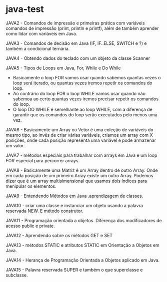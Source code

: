 # java-test

<p>JAVA2 - Comandos de impressão e primeiras prática com variáveis
comandos de impressão (print, println e printf), além de também aprender como lidar com variáveis em Java.</p>

<p>JAVA3  - Comandos de decisão em Java (IF, IF..ELSE, SWITCH e ?) e também a condicional ternária.</p>

<p>JAVA4 - Obtendo dados do teclado com um objeto da classe Scanner</p>

<p>JAVA5 -  Tipos de Loops em Java, For, While e Do While</p>


- Basicamente o loop FOR vamos usar quando sabemos quantas vezes o loop será iterado, ou quantas vezes iremos repetir os comandos do loop.
- Ao contrário do loop FOR o loop WHILE vamos usar quando não sabemoa ao certo quantas vezes iremos precisar repetir os comandos do loop.
- O loop DO WHILE é semelhante ao loop WHILE, com a diferença de garantir que os comandos do loop serão executados pelo menos uma vez.


<p>JAVA6 - Basicamente um Array ou Vetor é uma coleção de variáveis do mesmo tipo, ao invés de criar várias variáveis, criamos um array com X posições, onde cada posição representa uma variável e pode armazenar um valor.</p>

<p>JAVA7 - métodos especiais para trabalhar com arrays em Java e um loop FOR especial para percorrer arrays.</p>

<p>JAVA8 - Basicamente uma Matriz é um Array dentro de outro Array. Onde em cada posição de um primeiro Array existe um outro Array. Podemos dizer que é um array multisimensional que usamos dois índices para menipular os elementos.</p>

<p>JAVA9 - Entendendo Métodos em Java .aprendizagem de classes. </p>

<p>JAVA10 - criar uma classe e instanciar um objeto usando a palavra reservada NEW. E método construtor. </p>

<p>JAVA11 - Programação orientada a objetos. Diferença dos modificadores de acesso public e private.  </p>


<p>JAVA12 - Aprendendo sobre os métodos GET e SET  </p>

<p>JAVA13 - métodos STATIC e atributos STATIC em Orientação a Objetos em Java. </p>

<p>JAVA14 - Herança de Programação Orientada a Objetos aplicado em Java. 
 </p>
 
 <p>JAVA15 - Palavra reservada SUPER e também o que superclasse e subclasse. </p>


